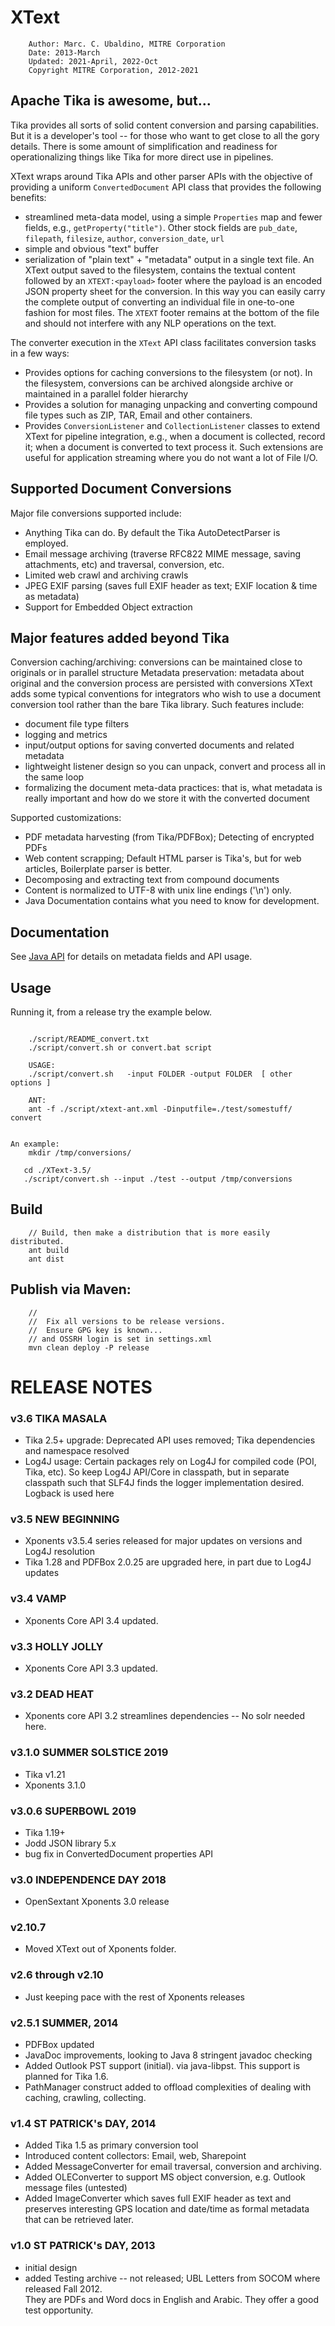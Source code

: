 XText
=================
```
    Author: Marc. C. Ubaldino, MITRE Corporation
    Date: 2013-March
    Updated: 2021-April, 2022-Oct
    Copyright MITRE Corporation, 2012-2021
```

Apache Tika is awesome, but...
----------------------
Tika provides all sorts of solid content conversion and parsing capabilities.  But it is a 
developer's tool -- for those who want to get close to all the gory details.  There is some 
amount of simplification and readiness for operationalizing things like Tika for more direct use in pipelines.

XText wraps around Tika APIs and other parser APIs with the objective of providing a uniform 
`ConvertedDocument` API class that provides the following benefits:

- streamlined meta-data model, using a simple `Properties` map and fewer fields, e.g., `getProperty("title")`. 
  Other stock fields are `pub_date`, `filepath`, `filesize`, `author`, `conversion_date`, `url`
- simple and obvious "text" buffer
- serialization of "plain text" + "metadata" output in a single text file.  An XText output saved to the filesystem, 
  contains the textual content followed by an `XTEXT:<payload>` footer where the payload is an encoded JSON
  property sheet for the conversion.  In this way you can easily carry the complete output of converting an individual 
  file in one-to-one fashion for most files.  The `XTEXT` footer remains at the bottom of the file and should not 
  interfere with any NLP operations on the text.

The converter execution in the `XText` API class facilitates conversion tasks in a few ways:

- Provides options for caching conversions to the filesystem (or not). In the filesystem, 
  conversions can be archived alongside archive or maintained in a parallel folder hierarchy
- Provides a solution for managing unpacking and converting compound file types such as ZIP, TAR, Email and 
  other containers.
- Provides  `ConversionListener` and `CollectionListener` classes to extend XText for pipeline integration, e.g., 
  when a document is collected, record it;  when a document is converted to text process it. Such extensions
  are useful for application streaming where you do not want a lot of File I/O.

  
Supported Document Conversions
------------------------------
Major file conversions supported include:
* Anything Tika can do. By default the Tika AutoDetectParser is employed.
* Email message archiving (traverse RFC822 MIME message, saving attachments, etc) and traversal, conversion, etc.
* Limited web crawl and archiving crawls
* JPEG EXIF parsing (saves full EXIF header as text; EXIF location & time as metadata)
* Support for Embedded Object extraction

Major features added beyond Tika
------------------------------

Conversion caching/archiving: conversions can be maintained close to originals or in parallel structure
Metadata preservation: metadata about original and the conversion process are persisted with conversions
XText adds some typical conventions for integrators who wish to use a document conversion tool rather than the 
bare Tika library.   Such features include:

- document file type filters
- logging and metrics
- input/output options for saving converted documents and related metadata
- lightweight listener design so you can unpack, convert and process all in the same loop
- formalizing the document meta-data practices: that is, what metadata is really important and how do we store it with the converted document


Supported customizations:

* PDF metadata harvesting (from Tika/PDFBox);  Detecting of encrypted PDFs
* Web content scrapping;  Default HTML parser is Tika's, but for web articles, Boilerplate parser is better.
* Decomposing and extracting text from compound documents
* Content is normalized to UTF-8 with unix line endings ('\n') only.
* Java Documentation contains what you need to know for development.

## Documentation 

See [Java API](./doc/apidocs/index.html) for details on metadata fields and API usage.

## Usage

Running it, from a release try the example below.

```shell

    ./script/README_convert.txt
    ./script/convert.sh or convert.bat script

    USAGE: 
    ./script/convert.sh   -input FOLDER -output FOLDER  [ other options ]

    ANT: 
    ant -f ./script/xtext-ant.xml -Dinputfile=./test/somestuff/  convert


An example:
    mkdir /tmp/conversions/

   cd ./XText-3.5/
   ./script/convert.sh --input ./test --output /tmp/conversions

```
       

## Build

```shell
    // Build, then make a distribution that is more easily distributed.
    ant build
    ant dist  
```


## Publish via Maven:

```shell
    // 
    //  Fix all versions to be release versions.
    //  Ensure GPG key is known...
    // and OSSRH login is set in settings.xml
    mvn clean deploy -P release
```
  


# RELEASE NOTES

### v3.6 TIKA MASALA

- Tika 2.5+ upgrade: Deprecated API uses removed; Tika dependencies and namespace resolved
- Log4J usage: Certain packages rely on Log4J for compiled code (POI, Tika, etc). So keep Log4J API/Core in classpath, 
  but in separate classpath such that SLF4J finds the logger implementation desired.  Logback is used here

### v3.5 NEW BEGINNING

- Xponents v3.5.4 series released for major updates on versions and Log4J resolution
- Tika 1.28 and PDFBox 2.0.25 are upgraded here, in part due to Log4J updates

### v3.4  VAMP

- Xponents Core API 3.4 updated.

### v3.3  HOLLY JOLLY

- Xponents Core API 3.3 updated.

### v3.2  DEAD HEAT

- Xponents core API 3.2 streamlines dependencies -- No solr needed here.

### v3.1.0 SUMMER SOLSTICE 2019

- Tika v1.21
- Xponents 3.1.0

### v3.0.6 SUPERBOWL 2019

- Tika 1.19+
- Jodd JSON library 5.x
- bug fix in ConvertedDocument properties API 

### v3.0  INDEPENDENCE DAY 2018

- OpenSextant Xponents 3.0 release

### v2.10.7 

- Moved XText out of Xponents folder.

### v2.6 through v2.10 

- Just keeping pace with the rest of Xponents releases

### v2.5.1  SUMMER, 2014

- PDFBox updated
- JavaDoc improvements, looking to Java 8 stringent javadoc checking
- Added Outlook PST support (initial). via java-libpst.  This support is planned for Tika 1.6.
- PathManager construct added to offload complexities of dealing with caching, crawling, collecting.

### v1.4  ST PATRICK's DAY, 2014

- Added Tika 1.5 as primary conversion tool
- Introduced content collectors: Email, web, Sharepoint
- Added MessageConverter for email traversal, conversion and archiving. 
- Added OLEConverter to support MS object conversion, e.g. Outlook message files (untested)
- Added ImageConverter which saves full EXIF header as text and preserves interesting GPS location and 
  date/time as formal metadata that can be retrieved later.

### v1.0  ST PATRICK's  DAY, 2013

- initial design
- added Testing archive -- not released;  UBL Letters from SOCOM where released Fall 2012.  
  They are PDFs and Word docs in English and Arabic.  They offer a good test opportunity.


